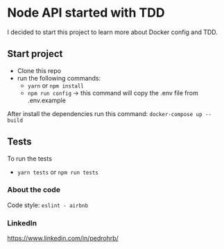 # Node API started with TDD

I decided to start this project to learn more about Docker config and TDD.
## Start project
  - Clone this repo
  - run the following commands:
      - `yarn` or `npm install`
      - `npm run config` -> this command will copy the .env file from .env.example

After install the dependencies run this command: `docker-compose up --build`

## Tests

To run the tests
- `yarn tests` or `npm run tests`


### About the code
Code style: `eslint - airbnb`

### LinkedIn

https://www.linkedin.com/in/pedrohrb/
